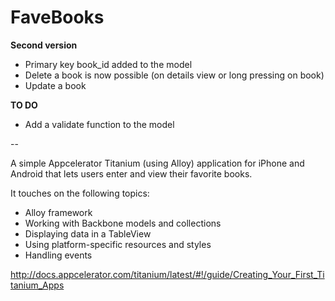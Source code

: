 FaveBooks
=========

__Second version__
- Primary key book_id added to the model
- Delete a book is now possible (on details view or long pressing on book)
- Update a book

__TO DO__
- Add a validate function to the model

--

A simple Appcelerator Titanium (using Alloy) application for iPhone and Android that lets users enter and view their favorite books.

It touches on the following topics:
- Alloy framework
- Working with Backbone models and collections
- Displaying data in a TableView
- Using platform-specific resources and styles
- Handling events

http://docs.appcelerator.com/titanium/latest/#!/guide/Creating_Your_First_Titanium_Apps

